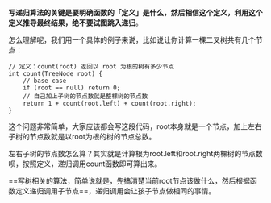 **写递归算法的关键是要明确函数的「定义」是什么，然后相信这个定义，利用这个定义推导最终结果，绝不要试图跳入递归**。

怎么理解呢，我们用一个具体的例子来说，比如说让你计算一棵二叉树共有几个节点：


```
// 定义：count(root) 返回以 root 为根的树有多少节点
int count(TreeNode root) {
    // base case
    if (root == null) return 0;
    // 自己加上子树的节点数就是整棵树的节点数
    return 1 + count(root.left) + count(root.right);
}
```

这个问题非常简单，大家应该都会写这段代码，root本身就是一个节点，加上左右子树的节点数就是以root为根的树的节点总数。

左右子树的节点数怎么算？其实就是计算根为root.left和root.right两棵树的节点数呗，按照定义，递归调用count函数即可算出来。

==写树相关的算法，简单说就是，先搞清楚当前root节点该做什么，然后根据函数定义递归调用子节点==，递归调用会让孩子节点做相同的事情。